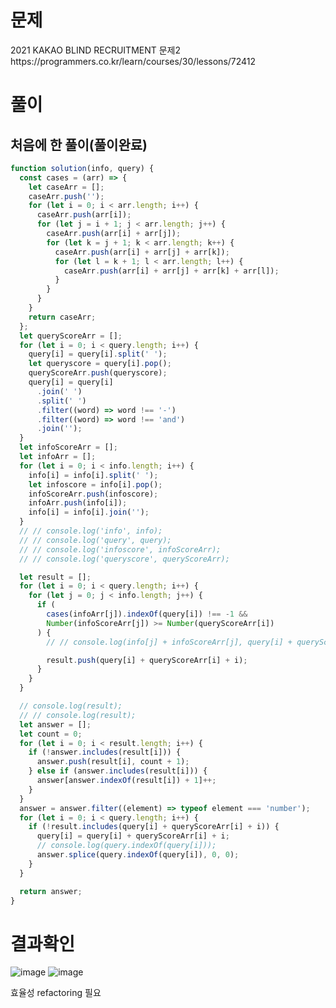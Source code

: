 <h1>문제</h1>
2021 KAKAO BLIND RECRUITMENT 문제2 <br />
https://programmers.co.kr/learn/courses/30/lessons/72412

<h1>풀이</h1>
<h2>처음에 한 풀이(풀이완료)</h2>

```jsx
function solution(info, query) {
  const cases = (arr) => {
    let caseArr = [];
    caseArr.push('');
    for (let i = 0; i < arr.length; i++) {
      caseArr.push(arr[i]);
      for (let j = i + 1; j < arr.length; j++) {
        caseArr.push(arr[i] + arr[j]);
        for (let k = j + 1; k < arr.length; k++) {
          caseArr.push(arr[i] + arr[j] + arr[k]);
          for (let l = k + 1; l < arr.length; l++) {
            caseArr.push(arr[i] + arr[j] + arr[k] + arr[l]);
          }
        }
      }
    }
    return caseArr;
  };
  let queryScoreArr = [];
  for (let i = 0; i < query.length; i++) {
    query[i] = query[i].split(' ');
    let queryscore = query[i].pop();
    queryScoreArr.push(queryscore);
    query[i] = query[i]
      .join(' ')
      .split(' ')
      .filter((word) => word !== '-')
      .filter((word) => word !== 'and')
      .join('');
  }
  let infoScoreArr = [];
  let infoArr = [];
  for (let i = 0; i < info.length; i++) {
    info[i] = info[i].split(' ');
    let infoscore = info[i].pop();
    infoScoreArr.push(infoscore);
    infoArr.push(info[i]);
    info[i] = info[i].join('');
  }
  // // console.log('info', info);
  // // console.log('query', query);
  // // console.log('infoscore', infoScoreArr);
  // // console.log('queryscore', queryScoreArr);

  let result = [];
  for (let i = 0; i < query.length; i++) {
    for (let j = 0; j < info.length; j++) {
      if (
        cases(infoArr[j]).indexOf(query[i]) !== -1 &&
        Number(infoScoreArr[j]) >= Number(queryScoreArr[i])
      ) {
        // // console.log(info[j] + infoScoreArr[j], query[i] + queryScoreArr[i]);

        result.push(query[i] + queryScoreArr[i] + i);
      }
    }
  }

  // console.log(result);
  // // console.log(result);
  let answer = [];
  let count = 0;
  for (let i = 0; i < result.length; i++) {
    if (!answer.includes(result[i])) {
      answer.push(result[i], count + 1);
    } else if (answer.includes(result[i])) {
      answer[answer.indexOf(result[i]) + 1]++;
    }
  }
  answer = answer.filter((element) => typeof element === 'number');
  for (let i = 0; i < query.length; i++) {
    if (!result.includes(query[i] + queryScoreArr[i] + i)) {
      query[i] = query[i] + queryScoreArr[i] + i;
      // console.log(query.indexOf(query[i]));
      answer.splice(query.indexOf(query[i]), 0, 0);
    }
  }

  return answer;
}

```

<h1>결과확인</h1>

![image](https://user-images.githubusercontent.com/80687334/121718079-d6e84080-cb1c-11eb-91dd-346788cc854a.png)
![image](https://user-images.githubusercontent.com/80687334/121718104-de0f4e80-cb1c-11eb-8ab0-5edf1da60e6a.png)

효율성 refactoring 필요
